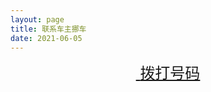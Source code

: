 ```yaml
---
layout: page
title: 联系车主挪车
date: 2021-06-05
---
```


<div itemprop="articleBody" style="display: flex; justify-content: center; align-items: center;"><span style="font-size: 1.5rem;"><a id="btnCall" class="button" style="border-radius: 2em;" href="tel:114" title="拨打号码" data-pjax-state="external"><i class="fa fa-phone">&nbsp;</i>拨打号码</a></span></div>
<script src="https://cdn.jsdelivr.net/npm/js-base64@3.6.1/base64.min.js"></script>
<script>
function getQueryVariable(variable)
{
  var query = window.location.search.substring(1);
  var vars = query.split("&");
  for (var i=0;i<vars.length;i++) {
          var pair = vars[i].split("=");
          if(pair[0] == variable){return pair[1];}
  }
  return(false);
}
(function(){
  //手机号
  var tel = getQueryVariable("tel");
  //是否在页面上显示手机号
  var show = getQueryVariable("show");
  //从URL获取手机号失败
  if (tel == false) {
    tel = window.location.search.substr(1);
    if (tel == "") return;
    try {
      tel = Base64.decode(tel);
    } 
    catch (e) 
    {
      console.log("%c Base64解密失败，请把下方内容发送给开发者", "color: #d0021b; padding:5px 0;font-family: 微软雅黑;");
      console.log(e);
      return;
    }
    //Base64模式下强制显示手机号码
    show = 1;
  }
  //手机号长度不正确返回
  if (tel.length < 11 ) return;
  if (show == 1)
  {
    var num1 = tel.substr(0,3);
    var num2 = tel.substr(3,4);
    var num3 = tel.substr(7,4);
    document.getElementsByClassName("p center logo large")[0].innerText = num1 + " " + num2 + " " + num3;
  }
  else
  {
    document.getElementsByClassName("p center logo large")[0].innerText = "";
  }
  document.getElementById("btnCall").setAttribute("href", "tel:" + tel.substr(0,11));
})();
</script>